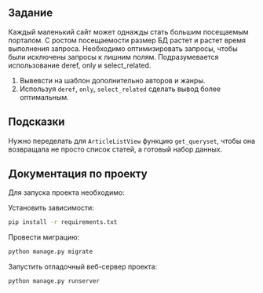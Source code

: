 
## Задание

Каждый маленький сайт может однажды стать большим посещаемым порталом.
С ростом посещаемости размер БД растет и растет время выполнения запроса.
Необходимо оптимизировать запросы, чтобы были исключены запросы к лишним полям.
Подразумевается использование deref, only и select_related.

1) Вывевсти на шаблон дополнительно авторов и жанры.
2) Используя `deref`, `only`, `select_related` сделать вывод более оптимальным.


## Подсказки

Нужно переделать для `ArticleListView` функцию `get_queryset`, чтобы она возвращала не просто список статей, а готовый набор данных.



## Документация по проекту

Для запуска проекта необходимо:

Установить зависимости:

```bash
pip install -r requirements.txt
```

Провести миграцию:

```bash
python manage.py migrate
```

Запустить отладочный веб-сервер проекта:

```bash
python manage.py runserver
```
